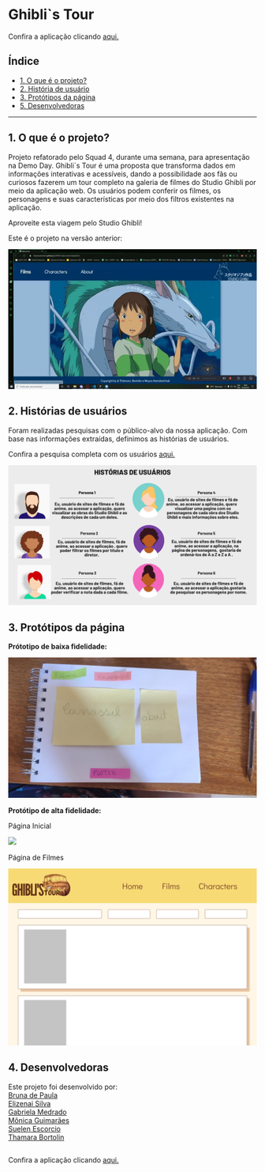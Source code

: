 # Ghibli`s Tour

Confira a aplicação clicando [aqui.](https://thamarabortolin.github.io/SAAP-Ghibli-s-Tour/)

## Índice

- [1. O que é o projeto?](#1-o-que-é-o-projeto-?)
- [2. História de usuário](#2-história-de-usuário)
- [3. Protótipos da página](#3-protótipos-da-página)
- [5. Desenvolvedoras](#4-desenvolvedoras)

---

## 1. O que é o projeto?

Projeto refatorado pelo Squad 4, durante uma semana, para apresentação na Demo Day.
Ghibli`s Tour é uma proposta que transforma dados em informações interativas e acessíveis, dando a possibilidade aos fãs ou curiosos fazerem um tour completo na galeria de filmes do Studio Ghibli por meio da aplicação web. Os usuários podem conferir os filmes, os personagens e suas características por meio dos filtros existentes na aplicação.

Aproveite esta viagem pelo Studio Ghibli!

Este é o projeto na versão anterior:

<img src = src/img/imgReadme/projeto_anterior.gif/>


<br>

## 2. Histórias de usuários

Foram realizadas pesquisas com o público-alvo da nossa aplicação. Com base nas informações extraídas, definimos as histórias de usuários.

Confira a pesquisa completa com os usuários [aqui.](https://docs.google.com/document/d/12XHd6yv1xkvEV3jsMAj8usUVEU4wvXIl2sFB0yXhvOw/edit#)


<img src= "src\img\imgReadme\historias_usuarios.png"/>


<br>

## 3. Protótipos da página

**Prótotipo de baixa fidelidade:**

<img src= "src\img\imgReadme\prototipo_baixa.jpeg"/>

**Protótipo de alta fidelidade:**

Página Inicial

<img src="src\img\imgReadme\protótipo_alta.jpeg" width="600"/>

Página de Filmes

<img src= "src\img\imgReadme\prototipo_filmes.png"  width="600"/>

<br>

## 4. Desenvolvedoras

Este projeto foi desenvolvido por:
<br>
[Bruna de Paula](https://github.com/Brulibra)<br>
[Elizenai Silva](https://github.com/elizenai)<br>
[Gabriela Medrado](https://github.com/GabrielaMedrado)<br>
[Mônica Guimarães](https://github.com/MonicaGuimaraes)<br>
[Suelen Escorcio](https://github.com/suelenescorcio)<br>
[Thamara Bortolin](https://github.com/ThamaraBortolin)<br>


##


Confira a aplicação clicando [aqui.](https://thamarabortolin.github.io/SAAP-Ghibli-s-Tour/)
